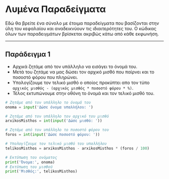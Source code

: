 # Λυμένα Παραδείγματα

Εδώ θα βρείτε ένα σύνολο με έτοιμα παραδείγματα που βασίζονται στην ύλη του κεφαλαίου και αναδεικνύουν τις ιδιαιτερότητες του. Ο κώδικας όλων των παραδειγμάτων βρίσκεται ακριβώς κάτω από κάθε εκφωνήση.

---

## Παράδειγµα 1

- Αρχικά ζητάμε από τον υπάλληλο να εισάγει το όνομά του.
- Μετά του ζητάμε να μας δώσει τον αρχικό μισθό που παίρνει και το ποσοστό φόρου που πληρώνει.
- Υπολογίζουμε τον τελικό μισθό ο οποίος προκύπτει απο τον τύπο `αρχικός μισθός - (αρχικός μισθός * ποσοστό φόρου * %)`.
- Τέλος εκτυπώνουμε στην οθόνη το όνομά και τον τελικό μισθό του.

```python
# Ζητάμε από τον υπάλληλο το όνομά του
onoma = input('Δώσε όνομα υπαλλήλου: ')

# Ζητάμε από τον υπάλληλο τον αρχικό του μισθό
arxikosMisthos = int(input('Δώσε μισθό: '))

# Ζητάμε από τον υπάλληλο το ποσοστό φόρου του
foros = int(input('Δώσε ποσοστό φόρου: '))

# Υπολογίζουμε τον τελικό μισθό του υπαλλήλου
telikosMisthos = arxikosMisthos - arxikosMisthos * (foros / 100)

# Εκτύπωση του ονόματος
print('Όνομα:', onoma)
# Εκτύπωση του μισθού
print('Μισθός:', telikosMisthos)
```
